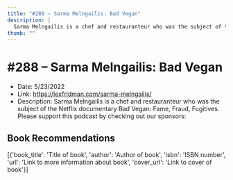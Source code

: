 ```yaml
---
title: "#288 – Sarma Melngailis: Bad Vegan"
description: |
  Sarma Melngailis is a chef and restauranteur who was the subject of the Netflix documentary Bad Vegan: Fame, Fraud, Fugitives. Please support this podcast by checking out our sponsors:"
thumb: ""
---
```


# #288 – Sarma Melngailis: Bad Vegan

  - Date: 5/23/2022
  - Link: https://lexfridman.com/sarma-melngailis/
  - Description: Sarma Melngailis is a chef and restauranteur who was the subject of the Netflix documentary Bad Vegan: Fame, Fraud, Fugitives. Please support this podcast by checking out our sponsors:

## Book Recommendations

[{'book_title': 'Title of book', 'author': 'Author of book', 'isbn': 'ISBN number', 'url': 'Link to more information about book', 'cover_url': 'Link to cover of book'}]